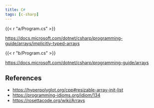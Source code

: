 ```yaml
---
title: C#
tags: [c-sharp]
---
```


{{< r "a/Program.cs" >}}

<https://docs.microsoft.com/dotnet/csharp/programming-guide/arrays/implicitly-typed-arrays>

{{< r "b/Program.cs" >}}

<https://docs.microsoft.com/dotnet/csharp/programming-guide/arrays>

## References

- <https://hyperpolyglot.org/cpp#resizable-array-init-list>
- <https://programming-idioms.org/idiom/134>
- <https://rosettacode.org/wiki/Arrays>
